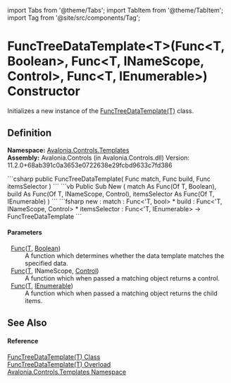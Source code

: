 import Tabs from '@theme/Tabs'; 
import TabItem from '@theme/TabItem'; 
import Tag from '@site/src/components/Tag'; 

# FuncTreeDataTemplate&lt;T&gt;(Func&lt;T, Boolean&gt;, Func&lt;T, INameScope, Control&gt;, Func&lt;T, IEnumerable&gt;) Constructor


Initializes a new instance of the <a href="T_Avalonia_Controls_Templates_FuncTreeDataTemplate_1">FuncTreeDataTemplate(T)</a> class.



## Definition
**Namespace:** <a href="N_Avalonia_Controls_Templates">Avalonia.Controls.Templates</a>  
**Assembly:** Avalonia.Controls (in Avalonia.Controls.dll) Version: 11.2.0+68ab391c0a3653e0722638e29fcbd9633c7fd386

<Tabs groupId="api-code-preview">
<TabItem value="csharp" label="C#">
```csharp
public FuncTreeDataTemplate(
	Func<T, bool> match,
	Func<T, INameScope, Control> build,
	Func<T, IEnumerable> itemsSelector
)
```
</TabItem>
<TabItem value="vb" label="VB">
```vb
Public Sub New ( 
	match As Func(Of T, Boolean),
	build As Func(Of T, INameScope, Control),
	itemsSelector As Func(Of T, IEnumerable)
)
```
</TabItem>
<TabItem value="fsharp" label="F#">
```fsharp
new : 
        match : Func<'T, bool> * 
        build : Func<'T, INameScope, Control> * 
        itemsSelector : Func<'T, IEnumerable> -> FuncTreeDataTemplate
```
</TabItem>
</Tabs>



#### Parameters
<dl><dt>  <a href="https://learn.microsoft.com/dotnet/api/system.func-2" target="_blank" rel="noopener noreferrer">Func</a>(<a href="T_Avalonia_Controls_Templates_FuncTreeDataTemplate_1">T</a>, <a href="https://learn.microsoft.com/dotnet/api/system.boolean" target="_blank" rel="noopener noreferrer">Boolean</a>)</dt><dd>A function which determines whether the data template matches the specified data.</dd><dt>  <a href="https://learn.microsoft.com/dotnet/api/system.func-3" target="_blank" rel="noopener noreferrer">Func</a>(<a href="T_Avalonia_Controls_Templates_FuncTreeDataTemplate_1">T</a>, INameScope, <a href="T_Avalonia_Controls_Control">Control</a>)</dt><dd>A function which when passed a matching object returns a control.</dd><dt>  <a href="https://learn.microsoft.com/dotnet/api/system.func-2" target="_blank" rel="noopener noreferrer">Func</a>(<a href="T_Avalonia_Controls_Templates_FuncTreeDataTemplate_1">T</a>, <a href="https://learn.microsoft.com/dotnet/api/system.collections.ienumerable" target="_blank" rel="noopener noreferrer">IEnumerable</a>)</dt><dd>A function which when passed a matching object returns the child items.</dd></dl>

## See Also


#### Reference
<a href="T_Avalonia_Controls_Templates_FuncTreeDataTemplate_1">FuncTreeDataTemplate(T) Class</a>  
<a href="Overload_Avalonia_Controls_Templates_FuncTreeDataTemplate_1__ctor">FuncTreeDataTemplate(T) Overload</a>  
<a href="N_Avalonia_Controls_Templates">Avalonia.Controls.Templates Namespace</a>  
